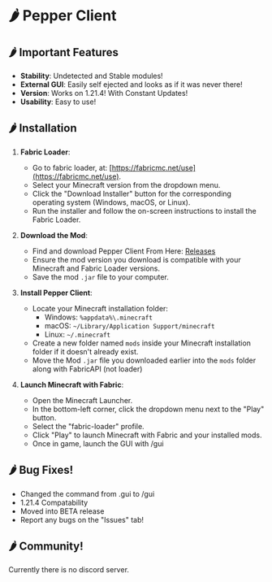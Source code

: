 # 🌶 Pepper Client


## 🌶 Important Features

- **Stability**: Undetected and Stable modules!
- **External GUI**: Easily self ejected and looks as if it was never there!
- **Version**: Works on 1.21.4! With Constant Updates!
- **Usability**: Easy to use!

## 🌶 Installation

1. **Fabric Loader**:

   - Go to fabric loader, at: [https://fabricmc.net/use](https://fabricmc.net/use).
   - Select your Minecraft version from the dropdown menu.
   - Click the "Download Installer" button for the corresponding operating system (Windows, macOS, or Linux).
   - Run the installer and follow the on-screen instructions to install the Fabric Loader.

2. **Download the Mod**:

   - Find and download Pepper Client From Here: [Releases](https://github.com/SadLifeee/PepperClient/releases/tag/Minecraft)
   - Ensure the mod version you download is compatible with your Minecraft and Fabric Loader versions.
   - Save the mod `.jar` file to your computer.

3. **Install Pepper Client**:

   - Locate your Minecraft installation folder:
      - Windows: `%appdata%\.minecraft`
      - macOS: `~/Library/Application Support/minecraft`
      - Linux: `~/.minecraft`
   - Create a new folder named `mods` inside your Minecraft installation folder if it doesn't already exist.
   - Move the Mod `.jar` file you downloaded earlier into the `mods` folder along with FabricAPI (not loader)

4. **Launch Minecraft with Fabric**:

   - Open the Minecraft Launcher.
   - In the bottom-left corner, click the dropdown menu next to the "Play" button.
   - Select the "fabric-loader" profile.
   - Click "Play" to launch Minecraft with Fabric and your installed mods.
   - Once in game, launch the GUI with /gui


## 🌶 Bug Fixes!

   - Changed the command from .gui to /gui
   - 1.21.4 Compatability
   - Moved into BETA release
   - Report any bugs on the "Issues" tab!

## 🌶 Community!

   Currently there is no discord server.
